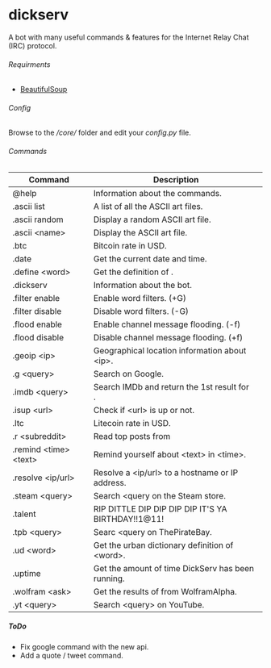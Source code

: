 # dickserv
A bot with many useful commands &amp; features for the Internet Relay Chat (IRC) protocol.

###### Requirments
 - [BeautifulSoup](https://www.crummy.com/software/BeautifulSoup/)

###### Config
Browse to the */core/* folder and edit your *config.py* file.

###### Commands
| Command | Description |
| --- | --- |
| @help | Information about the commands. |
| .ascii list | A list of all the ASCII art files. |
| .ascii random | Display a random ASCII art file. |
| .ascii \<name> | Display the <name> ASCII art file. |
| .btc | Bitcoin rate in USD. |
| .date | Get the current date and time. |
| .define \<word> | Get the definition of <word>. |
| .dickserv | Information about the bot. |
| .filter enable | Enable word filters. (+G) |
| .filter disable | Disable word filters. (-G) |
| .flood enable | Enable channel message flooding. (-f) |
| .flood disable | Disable channel message flooding. (+f) |
| .geoip \<ip> | Geographical location information about \<ip>. |
| .g \<query> | Search <query> on Google. |
| .imdb \<query> | Search IMDb and return the 1st result for <search>. |
| .isup \<url> | Check if \<url> is up or not. |
| .ltc | Litecoin rate in USD. |
| .r \<subreddit> | Read top posts from <subreddit> |
| .remind \<time> \<text> | Remind yourself about \<text> in \<time>. |
| .resolve \<ip/url> | Resolve a <ip/url> to a hostname or IP address. |
| .steam \<query> | Search \<query on the Steam store. |
| .talent | RIP DITTLE DIP DIP DIP DIP IT\'S YA BIRTHDAY!!1@11! |
| .tpb \<query> | Searc \<query on ThePirateBay. |
| .ud \<word> | Get the urban dictionary definition of \<word>. |
| .uptime | Get the amount of time DickServ has been running. |
| .wolfram \<ask> | Get the results of <query> from WolframAlpha. |
| .yt \<query> | Search \<query> on YouTube. |

##### ToDo
- Fix google command with the new api.
- Add a quote / tweet command.
